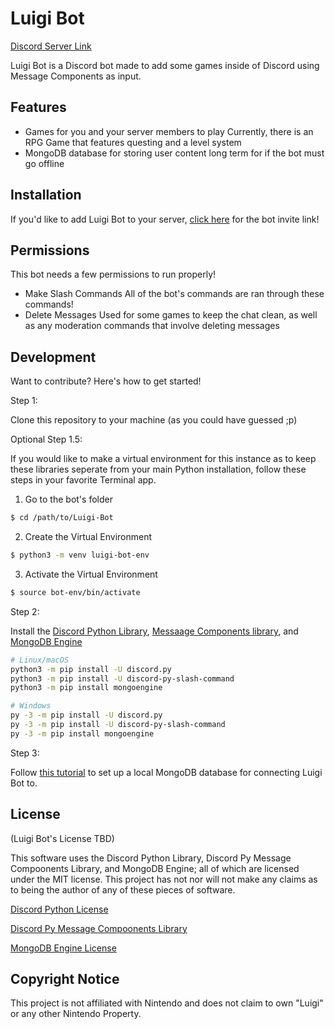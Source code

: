 # Luigi Bot

[Discord Server Link](https://discord.gg/wz8jzp3czd)

Luigi Bot is a Discord bot made to add some games inside of Discord using Message Components as input.

## Features

- Games for you and your server members to play
    Currently, there is an RPG Game that features questing and a level system
- MongoDB database for storing user content long term for if the bot must go offline

## Installation

If you'd like to add Luigi Bot to your server, [click here](https://discord.com/oauth2/authorize?client_id=421169985617002496&scope=bot+applications.commands) for the bot invite link!

## Permissions
This bot needs a few permissions to run properly!
- Make Slash Commands
    All of the bot's commands are ran through these commands!
- Delete Messages
    Used for some games to keep the chat clean, as well as any moderation commands that involve deleting messages

## Development

Want to contribute? Here's how to get started!

Step 1:

Clone this repository to your machine (as you could have guessed ;p)

Optional Step 1.5:

If you would like to make a virtual environment for this instance as to keep these libraries seperate from your main Python installation, follow these steps in your favorite Terminal app.

1. Go to the bot's folder
```sh
$ cd /path/to/Luigi-Bot
```
2. Create the Virtual Environment
```sh
$ python3 -m venv luigi-bot-env
```

3. Activate the Virtual Environment
```sh
$ source bot-env/bin/activate
```

Step 2:

Install the [Discord Python Library][DPL], [Messaage Components library][MCL], and [MongoDB Engine][MDGE]
```sh
# Linux/macOS
python3 -m pip install -U discord.py
python3 -m pip install -U discord-py-slash-command
python3 -m pip install mongoengine

# Windows
py -3 -m pip install -U discord.py
py -3 -m pip install -U discord-py-slash-command
py -3 -m pip install mongoengine
```

Step 3:

Follow [this tutorial](https://docs.mongodb.com/manual/tutorial/getting-started/) to set up a local MongoDB database for connecting Luigi Bot to.
## License

(Luigi Bot's License TBD)

This software uses the Discord Python Library, Discord Py Message Compoonents Library, and MongoDB Engine; all of which are licensed under the MIT license. This project has not nor will not make any claims as to being the author of any of these pieces of software.

[Discord Python License][DPLL]

[Discord Py Message Compoonents Library][MCLL]

[MongoDB Engine License][MDGEL]

## Copyright Notice
This project is not affiliated with Nintendo and does not claim to own "Luigi" or any other Nintendo Property. 

[DPL]: <https://github.com/Rapptz/discord.py>
[DPLL]: <https://github.com/Rapptz/discord.py/blob/master/LICENSE>
[MCL]: <https://github.com/discord-py-slash-commands/discord-py-interactions>
[MCLL]: <https://github.com/discord-py-slash-commands/discord-py-interactions/blob/master/LICENSE>
[MDGE]: <http://mongoengine.org>
[MDGEL]: <https://github.com/MongoEngine/mongoengine/blob/master/LICENSE>
